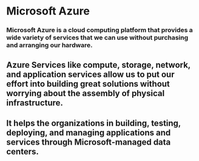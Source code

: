 # Microsoft Azure

### Microsoft Azure is a cloud computing platform that provides a wide variety of services that we can use without purchasing and arranging our hardware.

## Azure Services like compute, storage, network, and application services allow us to put our effort into building great solutions without worrying about the assembly of physical infrastructure.

## It helps the organizations in building, testing, deploying, and managing applications and services through Microsoft-managed data centers.
